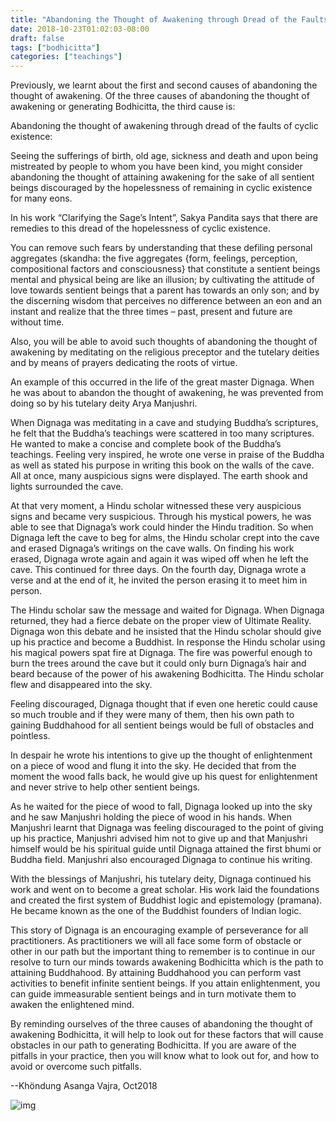 ```yaml
---
title: "Abandoning the Thought of Awakening through Dread of the Faults of Cyclic Existence (iii)"
date: 2018-10-23T01:02:03-08:00
draft: false
tags: ["bodhicitta"]
categories: ["teachings"]
---
```




Previously, we learnt about the first and second causes of abandoning the thought of awakening.  Of the three causes of abandoning the thought of awakening or generating Bodhicitta, the third cause is:

Abandoning the thought of awakening through dread of the faults of cyclic existence:

Seeing the sufferings of birth, old age, sickness and death and upon being mistreated by people to whom you have been kind, you might consider abandoning the thought of attaining awakening for the sake of all sentient beings discouraged by the hopelessness of remaining in cyclic existence for many eons. 



In his work “Clarifying the Sage’s Intent”, Sakya Pandita says that there are remedies to this dread of the hopelessness of cyclic existence.  

You can remove such fears by understanding that these defiling personal aggregates (skandha: the five aggregates {form, feelings, perception, compositional factors and consciousness} that constitute a sentient beings mental and physical being are like an illusion; by cultivating the attitude of love towards sentient beings that a parent has towards an only son; and by the discerning wisdom that perceives no difference between an eon and an instant and realize that the three times – past, present and future are without time.



Also, you will be able to avoid such thoughts of abandoning the thought of awakening by meditating on the religious preceptor and the tutelary deities and by means of prayers dedicating the roots of virtue. 

An example of this occurred in the life of the great master Dignaga.  When he was about to abandon the thought of awakening, he was prevented from doing so by his tutelary deity Arya Manjushri.

When Dignaga was meditating in a cave and studying Buddha’s scriptures, he felt that the Buddha’s teachings were scattered in too many scriptures.  He wanted to make a concise and complete book of the Buddha’s teachings. Feeling very inspired, he wrote one verse in praise of the Buddha as well as stated his purpose in writing this book on the walls of the cave.  All at once, many auspicious signs were displayed.  The earth shook and lights surrounded the cave.  

At that very moment, a Hindu scholar witnessed these very auspicious signs and became very suspicious.  Through his mystical powers, he was able to see that Dignaga’s work could hinder the Hindu tradition.  So when Dignaga left the cave to beg for alms, the Hindu scholar crept into the cave and erased Dignaga’s writings on the cave walls.  On finding his work erased, Dignaga wrote again and again it was wiped off when he left the cave.  This continued for three days.  On the fourth day, Dignaga wrote a verse and at the end of it, he invited the person erasing it to meet him in person.  

The Hindu scholar saw the message and waited for Dignaga. When Dignaga returned, they had a fierce debate on the proper view of Ultimate Reality.  Dignaga won this debate and he insisted that the Hindu scholar should give up his practice and become a Buddhist.  In response the Hindu scholar using his magical powers spat fire at Dignaga.  The fire was powerful enough to burn the trees around the cave but it could only burn Dignaga’s hair and beard because of the power of his awakening Bodhicitta.  The Hindu scholar flew and disappeared into the sky. 



Feeling discouraged, Dignaga thought that if even one heretic could cause so much trouble and if they were many of them, then his own path to gaining Buddhahood for all sentient beings would be full of obstacles and pointless. 

In despair he wrote his intentions to give up the thought of enlightenment on a piece of wood and flung it into the sky.  He decided that from the moment the wood falls back, he would give up his quest for enlightenment and never strive to help other sentient beings. 

As he waited for the piece of wood to fall, Dignaga looked up into the sky and he saw Manjushri holding the piece of wood in his hands.  When Manjushri learnt that Dignaga was feeling discouraged to the point of giving up his practice, Manjushri advised him not to give up and that Manjushri himself would be his spiritual guide until Dignaga attained the first bhumi or Buddha field.  Manjushri also encouraged Dignaga to continue his writing. 

With the blessings of Manjushri, his tutelary deity, Dignaga continued his work and went on to become a great scholar.  His work laid the foundations and created the first system of Buddhist logic and epistemology (pramana).  He became known as the one of the Buddhist founders of Indian logic.



This story of Dignaga is an encouraging example of perseverance for all practitioners.  As practitioners we will all face some form of obstacle or other in our path but the important thing to remember is to continue in our resolve to turn our minds towards awakening Bodhicitta which is the path to attaining Buddhahood.  By attaining Buddhahood you can perform vast activities to benefit infinite sentient beings.  If you attain enlightenment, you can guide immeasurable sentient beings and in turn motivate them to awaken the enlightened mind.  

By reminding ourselves of the three causes of abandoning the thought of awakening Bodhicitta, it will help to look out for these factors that will cause obstacles in our path to generating Bodhicitta.  If you are aware of the pitfalls in your practice, then you will know what to look out for, and how to avoid or overcome such pitfalls. 



--Khöndung Asanga Vajra, Oct2018




![img](https://mmbiz.qpic.cn/mmbiz_jpg/jZ6aUbzt6ISnTNbPm77G2icKk0suwf3G7XprUcUmZyd04LC2oTHOibEsB5rlWw6P5ouLJQQru0LhksnjufibfZCVA/640?wx_fmt=jpeg&wxfrom=5&wx_lazy=1&wx_co=1)



